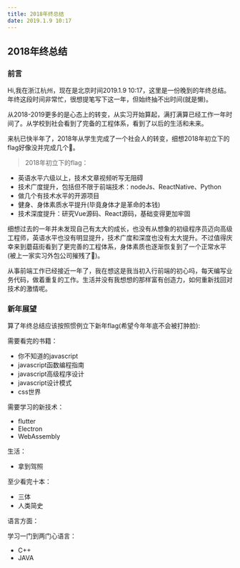 ```yaml
---
title: 2018年终总结
date: 2019.1.9 10:17
---
```



<div><!-- more--></div>

## 2018年终总结

### 前言
Hi,我在浙江杭州，现在是北京时间2019.1.9 10:17，这里是一份晚到的年终总结。年终这段时间非常忙，很想提笔写下这一年，但始终抽不出时间(就是懒)。

从2018-2019更多的是心态上的转变，从实习开始算起，满打满算已经工作一年时间了。从学校到社会看到了完备的工程体系，看到了以后的生活和未来。

来杭已快半年了，2018年从学生完成了一个社会人的转变，细想2018年初立下的flag好像没并完成几个🤣。

> 2018年初立下的flag：

* 英语水平六级以上，技术文章视频听写无阻碍
* 技术广度提升，包括但不限于前端技术：nodeJs、ReactNative、Python
* 做几个有技术水平的开源项目
* 健身、身体素质水平提升(毕竟身体才是革命的本钱)
* 技术深度提升：研究Vue源码、React源码，基础变得更加牢固


细想过去的一年并未发现自己有太大的成长，也没有从想象的初级程序员迈向高级工程师，英语水平也没有明显提升，技术广度和深度也没有太大提升。不过值得庆幸来到蘑菇街看到了更完善的工程体系，身体素质也逐渐恢复到了一个正常水平(被上一家实习外包公司摧残了🤣)。

从事前端工作已经接近一年了，我在想这是我当初入行前端的初心吗，每天编写业务代码，做着重复的工作。生活并没有我想想的那样富有创造力，如何重新找回对技术的激情呢。

### 新年展望

算了年终总结应该按照惯例立下新年flag(希望今年年底不会被打肿脸):

需要看完的书籍：

* 你不知道的javascript
* javascript函数编程指南
* javascript高级程序设计
* javascript设计模式
* css世界


需要学习的新技术：

* flutter
* Electron
* WebAssembly

生活：

* 拿到驾照

至少看完十本：

* 三体
* 人类简史


语言方面：

学习一门到两门心语言：

* C++
* JAVA

